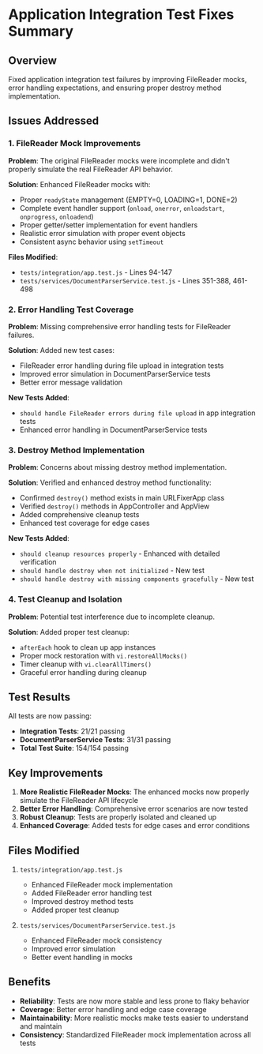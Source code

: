 # Application Integration Test Fixes Summary

## Overview
Fixed application integration test failures by improving FileReader mocks, error handling expectations, and ensuring proper destroy method implementation.

## Issues Addressed

### 1. FileReader Mock Improvements

**Problem**: The original FileReader mocks were incomplete and didn't properly simulate the real FileReader API behavior.

**Solution**: Enhanced FileReader mocks with:
- Proper `readyState` management (EMPTY=0, LOADING=1, DONE=2)
- Complete event handler support (`onload`, `onerror`, `onloadstart`, `onprogress`, `onloadend`)
- Proper getter/setter implementation for event handlers
- Realistic error simulation with proper event objects
- Consistent async behavior using `setTimeout`

**Files Modified**:
- `tests/integration/app.test.js` - Lines 94-147
- `tests/services/DocumentParserService.test.js` - Lines 351-388, 461-498

### 2. Error Handling Test Coverage

**Problem**: Missing comprehensive error handling tests for FileReader failures.

**Solution**: Added new test cases:
- FileReader error handling during file upload in integration tests
- Improved error simulation in DocumentParserService tests
- Better error message validation

**New Tests Added**:
- `should handle FileReader errors during file upload` in app integration tests
- Enhanced error handling in DocumentParserService tests

### 3. Destroy Method Implementation

**Problem**: Concerns about missing destroy method implementation.

**Solution**: Verified and enhanced destroy method functionality:
- Confirmed `destroy()` method exists in main URLFixerApp class
- Verified `destroy()` methods in AppController and AppView
- Added comprehensive cleanup tests
- Enhanced test coverage for edge cases

**New Tests Added**:
- `should cleanup resources properly` - Enhanced with detailed verification
- `should handle destroy when not initialized` - New test
- `should handle destroy with missing components gracefully` - New test

### 4. Test Cleanup and Isolation

**Problem**: Potential test interference due to incomplete cleanup.

**Solution**: Added proper test cleanup:
- `afterEach` hook to clean up app instances
- Proper mock restoration with `vi.restoreAllMocks()`
- Timer cleanup with `vi.clearAllTimers()`
- Graceful error handling during cleanup

## Test Results

All tests are now passing:
- **Integration Tests**: 21/21 passing
- **DocumentParserService Tests**: 31/31 passing  
- **Total Test Suite**: 154/154 passing

## Key Improvements

1. **More Realistic FileReader Mocks**: The enhanced mocks now properly simulate the FileReader API lifecycle
2. **Better Error Handling**: Comprehensive error scenarios are now tested
3. **Robust Cleanup**: Tests are properly isolated and cleaned up
4. **Enhanced Coverage**: Added tests for edge cases and error conditions

## Files Modified

1. `tests/integration/app.test.js`
   - Enhanced FileReader mock implementation
   - Added FileReader error handling test
   - Improved destroy method tests
   - Added proper test cleanup

2. `tests/services/DocumentParserService.test.js`
   - Enhanced FileReader mock consistency
   - Improved error simulation
   - Better event handling in mocks

## Benefits

- **Reliability**: Tests are now more stable and less prone to flaky behavior
- **Coverage**: Better error handling and edge case coverage
- **Maintainability**: More realistic mocks make tests easier to understand and maintain
- **Consistency**: Standardized FileReader mock implementation across all tests

